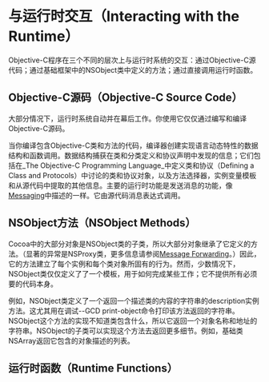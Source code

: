# 与运行时交互（Interacting with the Runtime）

Objective-C程序在三个不同的层次上与运行时系统的交互：通过Objective-C源代码；通过基础框架中的NSObject类中定义的方法；通过直接调用运行时函数。

## Objective-C源码（Objective-C Source Code）

大部分情况下，运行时系统自动并在幕后工作。你使用它仅仅通过编写和编译Objective-C源码。

当你编译包含Objective-C类和方法的代码，编译器创建实现语言动态特性的数据结构和函数调用。数据结构捕获在类和分类定义和协议声明中发现的信息；它们包括在_The Objective-C Programming Language_中定义类和协议（Defining a Class and Protocols）中讨论的类和协议对象，以及方法选择器，实例变量模板和从源代码中提取的其他信息。主要的运行时功能是发送消息的功能，像[Messaging](https://developer.apple.com/library/content/documentation/Cocoa/Conceptual/ObjCRuntimeGuide/Articles/ocrtHowMessagingWorks.html#//apple_ref/doc/uid/TP40008048-CH104-SW1)中描述的一样。它由源代码消息表达式调用。

## NSObject方法（NSObject Methods）

Cocoa中的大部分对象是NSObject类的子类，所以大部分对象继承了它定义的方法。（显著的异常是NSProxy类，更多信息请参阅[Message Forwarding](https://developer.apple.com/library/content/documentation/Cocoa/Conceptual/ObjCRuntimeGuide/Articles/ocrtForwarding.html#//apple_ref/doc/uid/TP40008048-CH105-SW1)。）因此，它的方法建立了每个实例和每个类对象所固有的行为。然而，少数情况下，NSObject类仅仅定义了了一个模板，用于如何完成某些工作；它不提供所有必须要的代码本身。

例如，NSObject类定义了一个返回一个描述类的内容的字符串的description实例方法。这尤其用在调试--GCD print-object命令打印该方法返回的字符串。NSObject这个方法的实现不知道类包含什么，所以它返回一个对象名称和地址的字符串。NSObject的子类可以实现这个方法去返回更多细节。例如，基础类NSArray返回它包含的对象描述的列表。



## 运行时函数（Runtime Functions）



